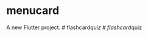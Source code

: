 # menucard

A new Flutter project.
#   f l a s h c a r d _ q u i z  
 #   f l a s h c a r d _ q u i z  
 